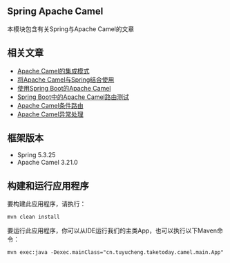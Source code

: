 ## Spring Apache Camel

本模块包含有关Spring与Apache Camel的文章

## 相关文章

+ [Apache Camel的集成模式](http://tu-yucheng.github.io/springboot/2023/05/11/camel-integration-patterns.html)
+ [将Apache Camel与Spring结合使用](http://tu-yucheng.github.io/springboot/2023/05/11/spring-apache-camel-tutorial.html)
+ [使用Spring Boot的Apache Camel](http://tu-yucheng.github.io/springboot/2023/05/11/apache-camel-spring-boot.html)
+ [Spring Boot中的Apache Camel路由测试](http://tu-yucheng.github.io/springboot/2023/05/11/spring-boot-apache-camel-routes-testing.html)
+ [Apache Camel条件路由](http://tu-yucheng.github.io/springboot/2023/05/11/spring-apache-camel-conditional-routing.html)
+ [Apache Camel异常处理](http://tu-yucheng.github.io/springboot/2023/05/11/java-apache-camel-exception-handling.html)

## 框架版本

- Spring 5.3.25
- Apache Camel 3.21.0

## 构建和运行应用程序

要构建此应用程序，请执行：

`mvn clean install`

要运行此应用程序，你可以从IDE运行我们的主类App，也可以执行以下Maven命令：

`mvn exec:java -Dexec.mainClass="cn.tuyucheng.taketoday.camel.main.App"`